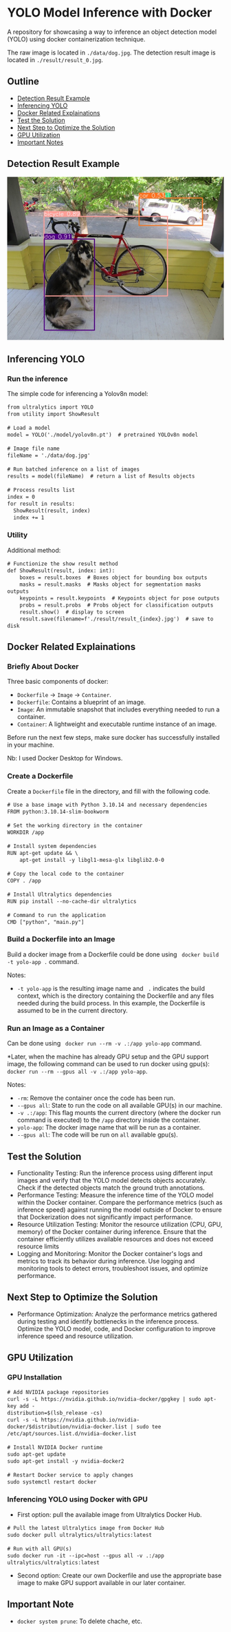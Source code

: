 # YOLO Model Inference with Docker
A repository for showcasing a way to inference an object detection model (YOLO) using docker containerization technique.

The raw image is located in ```./data/dog.jpg```. The detection result image is located in ```./result/result_0.jpg```.

## Outline
- [Detection Result Example](#detection-result-example)
- [Inferencing YOLO](#inferencing-yolo)
- [Docker Related Explainations](#docker-related-explainations)
- [Test the Solution](#test-the-solution)
- [Next Step to Optimize the Solution](#next-step-to-optimize-the-solution)
- [GPU Utilization](#gpu-utilization)
- [Important Notes](#important-note) 

## Detection Result Example
![detection-result](result/result_0.jpg)


## Inferencing YOLO

### Run the inference
The simple code for inferencing a Yolov8n model:

```
from ultralytics import YOLO
from utility import ShowResult

# Load a model
model = YOLO('./model/yolov8n.pt')  # pretrained YOLOv8n model

# Image file name
fileName = './data/dog.jpg'

# Run batched inference on a list of images
results = model(fileName)  # return a list of Results objects

# Process results list
index = 0
for result in results:
  ShowResult(result, index)
  index += 1
```

### Utility
Additional method:
```
# Functionize the show result method
def ShowResult(result, index: int):
    boxes = result.boxes  # Boxes object for bounding box outputs
    masks = result.masks  # Masks object for segmentation masks outputs
    keypoints = result.keypoints  # Keypoints object for pose outputs
    probs = result.probs  # Probs object for classification outputs
    result.show()  # display to screen
    result.save(filename=f'./result/result_{index}.jpg')  # save to disk
```


## Docker Related Explainations

### Briefly About Docker
Three basic components of docker:
- ```Dockerfile``` -> ```Image``` -> ```Container```.
- ```Dockerfile```: Contains a blueprint of an image.
- ```Image```: An immutable snapshot that includes everything needed to run a container.
- ```Container```:  A lightweight and executable runtime instance of an image.

Before run the next few steps, make sure docker has successfully installed in your machine.

Nb: I used Docker Desktop for Windows.

### Create a Dockerfile

Create a ```Dockerfile``` file in the directory, and fill with the following code. 

```
# Use a base image with Python 3.10.14 and necessary dependencies
FROM python:3.10.14-slim-bookworm

# Set the working directory in the container
WORKDIR /app

# Install system dependencies
RUN apt-get update && \
    apt-get install -y libgl1-mesa-glx libglib2.0-0

# Copy the local code to the container
COPY . /app

# Install Ultralytics dependencies
RUN pip install --no-cache-dir ultralytics

# Command to run the application
CMD ["python", "main.py"]
```

### Build a Dockerfile into an Image
Build a docker image from a Dockerfile could be done using ``` docker build -t yolo-app .``` command.

Notes:
- ```-t yolo-app``` is the resulting image name and ``` .``` indicates the build context, which is the directory containing the Dockerfile and any files needed during the build process. In this example, the Dockerfile is assumed to be in the current directory.

### Run an Image as a Container
Can be done using ``` docker run --rm -v .:/app yolo-app``` command.

*Later, when the machine has already GPU setup and the GPU support image, the following command can be used to run docker using gpu(s): ``` docker run --rm --gpus all -v .:/app yolo-app```.

Notes:
- ```-rm```: Remove the container once the code has been run.
- ```--gpus all```: State to run the code on all available GPU(s) in our machine.
- ```-v .:/app```: This flag mounts the current directory (where the docker run command is executed) to the ```/app``` directory inside the container. 
- ```yolo-app```: The docker image name that will be run as a container.
- ```--gpus all```: The code will be run on ```all``` available gpu(s).


## Test the Solution
- Functionality Testing: Run the inference process using different input images and verify that the YOLO model detects objects accurately. Check if the detected objects match the ground truth annotations.
- Performance Testing: Measure the inference time of the YOLO model within the Docker container. Compare the performance metrics (such as inference speed) against running the model outside of Docker to ensure that Dockerization does not significantly impact performance.
- Resource Utilization Testing: Monitor the resource utilization (CPU, GPU, memory) of the Docker container during inference. Ensure that the container efficiently utilizes available resources and does not exceed resource limits
- Logging and Monitoring: Monitor the Docker container's logs and metrics to track its behavior during inference. Use logging and monitoring tools to detect errors, troubleshoot issues, and optimize performance.


## Next Step to Optimize the Solution
- Performance Optimization: Analyze the performance metrics gathered during testing and identify bottlenecks in the inference process. Optimize the YOLO model, code, and Docker configuration to improve inference speed and resource utilization.


## GPU Utilization

### GPU Installation
```
# Add NVIDIA package repositories 
curl -s -L https://nvidia.github.io/nvidia-docker/gpgkey | sudo apt-key add - 
distribution=$(lsb_release -cs)
curl -s -L https://nvidia.github.io/nvidia-docker/$distribution/nvidia-docker.list | sudo tee /etc/apt/sources.list.d/nvidia-docker.list

# Install NVIDIA Docker runtime
sudo apt-get update
sudo apt-get install -y nvidia-docker2

# Restart Docker service to apply changes
sudo systemctl restart docker
```

### Inferencing YOLO using Docker with GPU
- First option: pull the available image from Ultralytics Docker Hub.
```
# Pull the latest Ultralytics image from Docker Hub
sudo docker pull ultralytics/ultralytics:latest

# Run with all GPU(s)
sudo docker run -it --ipc=host --gpus all -v .:/app ultralytics/ultralytics:latest
```

- Second option: Create our own Dockerfile and use the appropriate base image to make GPU support available in our later container.


## Important Note
- ```docker system prune```: To delete chache, etc.